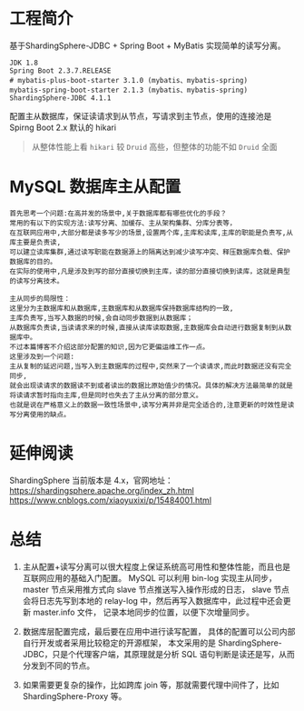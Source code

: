# 工程简介
基于ShardingSphere-JDBC + Spring Boot + MyBatis 实现简单的读写分离。

```
JDK 1.8
Spring Boot 2.3.7.RELEASE
# mybatis-plus-boot-starter 3.1.0 (mybatis、mybatis-spring)
mybatis-spring-boot-starter 2.1.3 (mybatis、mybatis-spring)
ShardingSphere-JDBC 4.1.1
```

配置主从数据库，保证读请求到从节点，写请求到主节点，使用的连接池是 Spirng Boot 2.x 默认的 hikari
> 从整体性能上看 `hikari` 较 `Druid` 高些，但整体的功能不如 `Druid` 全面


# MySQL 数据库主从配置
```text
首先思考一个问题:在高并发的场景中,关于数据库都有哪些优化的手段？
常用的有以下的实现方法:读写分离、加缓存、主从架构集群、分库分表等，
在互联网应用中,大部分都是读多写少的场景,设置两个库,主库和读库,主库的职能是负责写,从库主要是负责读,
可以建立读库集群,通过读写职能在数据源上的隔离达到减少读写冲突、释压数据库负载、保护数据库的目的。
在实际的使用中,凡是涉及到写的部分直接切换到主库，读的部分直接切换到读库，这就是典型的读写分离技术。
```

```text
主从同步的局限性：
这里分为主数据库和从数据库,主数据库和从数据库保持数据库结构的一致,
主库负责写,当写入数据的时候,会自动同步数据到从数据库；
从数据库负责读,当读请求来的时候,直接从读库读取数据,主数据库会自动进行数据复制到从数据库中。
不过本篇博客不介绍这部分配置的知识,因为它更偏运维工作一点。
这里涉及到一个问题:
主从复制的延迟问题,当写入到主数据库的过程中,突然来了一个读请求,而此时数据还没有完全同步,
就会出现读请求的数据读不到或者读出的数据比原始值少的情况。具体的解决方法最简单的就是将读请求暂时指向主库,但是同时也失去了主从分离的部分意义。
也就是说在严格意义上的数据一致性场景中,读写分离并非是完全适合的,注意更新的时效性是读写分离使用的缺点。
```






# 延伸阅读
ShardingSphere 当前版本是 4.x，官网地址：https://shardingsphere.apache.org/index_zh.html
https://www.cnblogs.com/xiaoyuxixi/p/15484001.html

# 总结
1. 主从配置+读写分离可以很大程度上保证系统高可用性和整体性能，而且也是互联网应用的基础入门配置。
MySQL 可以利用 bin-log 实现主从同步，master 节点采用推方式向 slave 节点推送写入操作形成的日志，
slave 节点会将日志先写到本地的 relay-log 中，然后再写入数据库中，此过程中还会更新 master.info 文件，
记录本地同步的位置，以便下次增量同步。

2. 数据库层配置完成，最后要在应用中进行读写配置，
具体的配置可以公司内部自行开发或者采用比较稳定的开源框架，
本文采用的是 ShardingSphere-JDBC，只是个代理客户端，其原理就是分析 SQL 语句判断是读还是写，从而分发到不同的节点。

3. 如果需要更复杂的操作，比如跨库 join 等，那就需要代理中间件了，比如 ShardingSphere-Proxy 等。
